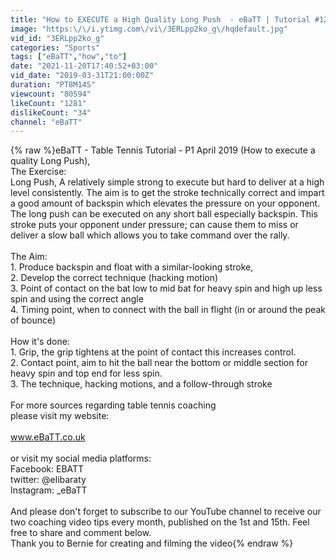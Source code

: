 ```yaml
---
title: "How to EXECUTE a High Quality Long Push  - eBaTT | Tutorial #12"
image: "https:\/\/i.ytimg.com\/vi\/3ERLpp2ko_g\/hqdefault.jpg"
vid_id: "3ERLpp2ko_g"
categories: "Sports"
tags: ["eBaTT","how","to"]
date: "2021-11-20T17:40:52+03:00"
vid_date: "2019-03-31T21:00:00Z"
duration: "PT8M14S"
viewcount: "80594"
likeCount: "1281"
dislikeCount: "34"
channel: "eBaTT"
---
```

{% raw %}eBaTT - Table Tennis Tutorial - P1 April 2019 (How to execute a quality Long Push),<br />The Exercise:<br />Long Push, A relatively simple strong to execute but hard to deliver at a high level consistently. The aim is to get the stroke technically correct and impart a good amount of backspin which elevates the pressure on your opponent. The long push can be executed on any short ball especially backspin. This stroke puts your opponent under pressure; can cause them to miss or deliver a slow ball which allows you to take command over the rally.<br /><br />The Aim:<br />1. Produce backspin and float with a similar-looking stroke, <br />2. Develop the correct technique (hacking motion)<br />3. Point of contact on the bat low to mid bat for heavy spin and high up less spin and using the correct angle<br />4. Timing point, when to connect with the ball in flight (in or around the peak of bounce) <br /><br />How it's done: <br />1. Grip, the grip tightens at the point of contact this increases control.<br />2. Contact point, aim to hit the ball near the bottom or middle section for heavy spin and top end for less spin.<br />3. The technique, hacking motions, and a follow-through stroke<br /><br />For more sources regarding table tennis coaching<br />please visit my website:<br /><br />www.eBaTT.co.uk<br /><br />or visit my social media platforms: <br />Facebook: EBATT<br />twitter: @elibaraty<br />Instagram: _eBaTT<br /><br />And please don't forget to subscribe to our YouTube channel to receive our two coaching video tips every month, published on the 1st and 15th. Feel free to share and comment below.<br />Thank you to Bernie for creating and filming the video{% endraw %}
